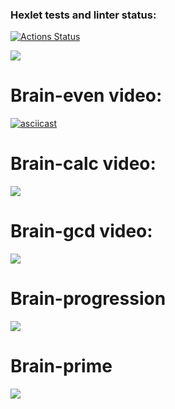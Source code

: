 ### Hexlet tests and linter status:
[![Actions Status](https://github.com/Mike8888888/frontend-project-44/workflows/hexlet-check/badge.svg)](https://github.com/Mike8888888/frontend-project-44/actions)

<a href="https://codeclimate.com/github/Mike8888888/frontend-project-44/maintainability"><img src="https://api.codeclimate.com/v1/badges/d89fd07822a85965111c/maintainability" /></a>

# Brain-even video:
[![asciicast](https://asciinema.org/a/cAvFi2NBRSqb8jOkvEXTCWKHg.svg)](https://asciinema.org/a/cAvFi2NBRSqb8jOkvEXTCWKHg)

# Brain-calc video:
<a href="https://asciinema.org/a/ofBYjHQ2LP0pb2g3m4HUCOBmu" target="_blank"><img src="https://asciinema.org/a/ofBYjHQ2LP0pb2g3m4HUCOBmu.svg" /></a>

# Brain-gcd video:
<a href="https://asciinema.org/a/X7hdX8LaCyELyOev8ZXVzQSMd" target="_blank"><img src="https://asciinema.org/a/X7hdX8LaCyELyOev8ZXVzQSMd.svg" /></a>

# Brain-progression
<a href="https://asciinema.org/a/KBx2RQvqIIoEsJ55TmM5CSNAr" target="_blank"><img src="https://asciinema.org/a/KBx2RQvqIIoEsJ55TmM5CSNAr.svg" /></a>

# Brain-prime
<a href="https://asciinema.org/a/apdOqOI4FKnLOLkcLyuVU9y2f" target="_blank"><img src="https://asciinema.org/a/apdOqOI4FKnLOLkcLyuVU9y2f.svg" /></a>
